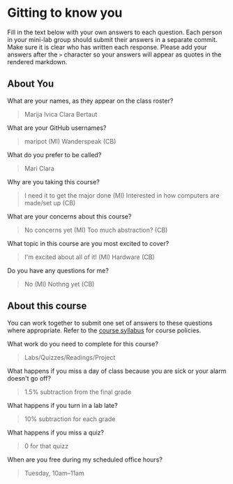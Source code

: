 # Gitting to know you
Fill in the text below with your own answers to each question. Each person in your mini-lab group should submit their answers in a separate commit. Make sure it is clear who has written each response. Please add your answers after the `>` character so your answers will appear as quotes in the rendered markdown.

## About You
What are your names, as they appear on the class roster?
> Marija Ivica
Clara Bertaut

What are your GitHub usernames?
> maripot (MI)
> Wanderspeak (CB)

What do you prefer to be called?
> Mari
> Clara

Why are you taking this course?
> I need it to get the major done (MI)
> Interested in how computers are made/set up (CB)

What are your concerns about this course?
> No concerns yet (MI)
> Too much abstraction? (CB)

What topic in this course are you most excited to cover?
> I'm excited about all of it! (MI)
> Hardware (CB)

Do you have any questions for me?
> No (MI)
> Nothng yet (CB)

## About this course
You can work together to submit one set of answers to these questions where appropriate. Refer to the [course syllabus](http://www.cs.grinnell.edu/~curtsinger/teaching/2017S/CSC213/syllabus/) for course policies.

What work do you need to complete for this course?
> Labs/Quizzes/Readings/Project

What happens if you miss a day of class because you are sick or your alarm doesn't go off?
> 1.5% subtraction from the final grade

What happens if you turn in a lab late?
> 10% subtraction for each grade 

What happens if you miss a quiz?
> 0 for that quizz

When are you free during my scheduled office hours?
> Tuesday, 10am–11am
